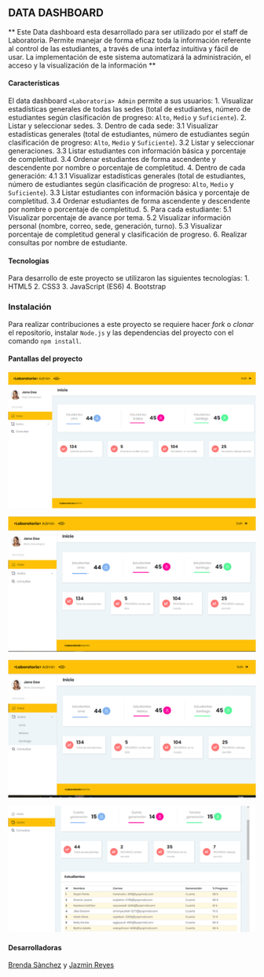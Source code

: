 ## DATA DASHBOARD 

** Este  Data dashboard esta desarrollado para ser utilizado por el staff de Laboratoria. Permite manejar de forma eficaz toda la información referente al control de las estudiantes, a través de una interfaz intuitiva y fácil de usar.
La implementación de este sistema automatizará la administración, el acceso y la visualización de la información **

#### Características
El data dashboard `<Laboratoria> Admin` permite a sus usuarios:
	1. Visualizar estadísticas generales de todas las sedes (total de estudiantes, número de estudiantes según clasificación de progreso: `Alto`, `Medio` y `Suficiente`).
	2. Listar y seleccionar sedes.
	3. Dentro de cada sede:
		3.1 Visualizar estadísticas generales (total de estudiantes, número de estudiantes según clasificación de progreso: `Alto`, `Medio` y `Suficiente`).
		3.2 Listar y seleccionar generaciones.
		3.3 Listar estudiantes con información básica y porcentaje de completitud.
		3.4 Ordenar estudiantes de forma ascendente y descendente por nombre o porcentaje de completitud.
	4. Dentro de cada generación:
		4.1 3.1 Visualizar estadísticas generales (total de estudiantes, número de estudiantes según clasificación de progreso: `Alto`, `Medio` y `Suficiente`).
		3.3 Listar estudiantes con información básica y porcentaje de completitud.
		3.4 Ordenar estudiantes de forma ascendente y descendente por nombre o porcentaje de completitud.
	5. Para cada estudiante:
		5.1 Visualizar porcentaje de avance por tema.
		5.2 Visualizar información personal (nombre, correo, sede, generación, turno).
		5.3 Visualizar porcentaje de completitud general y clasificación de progreso.
	6. Realizar consultas por nombre de estudiante.

#### Tecnologías
Para desarrollo de este proyecto se utilizaron las siguientes tecnologías:
	1. HTML5
	2. CSS3
	3. JavaScript (ES6)
	4. Bootstrap

### Instalación
Para realizar contribuciones a este proyecto se requiere hacer _fork_ o _clonar_ el repositorio, instalar `Node.js` y las dependencias del proyecto con el comando `npm install`.


#### Pantallas del proyecto
![terceralcance](src/img/terceralcance.png)

![terceralcancea](src/img/terceralcanceb.png)

![terceralcanceb](src/img/terceralcancec.png)

![terceralcancec](src/img/terceralcanced.png)

#### Desarrolladoras
[Brenda Sànchez](https://github.com/sanrey254) y [Jazmìn Reyes](https://github.com/jaztan)






 
 
















































